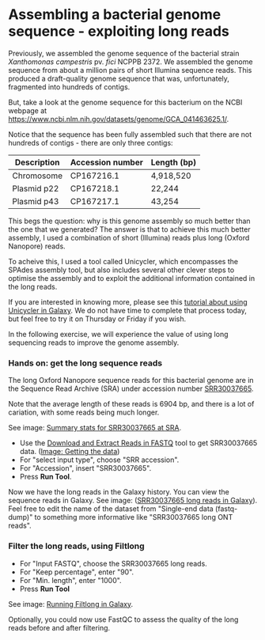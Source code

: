 # Assembling a bacterial genome sequence - exploiting long reads

Previously, we assembled the genome sequence of the bacterial strain _Xanthomonas campestris_ pv. _fici_ NCPPB 2372.
We assembled the genome sequence from about a million pairs of short Illumina sequence reads.
This produced a draft-quality genome sequence that was, unfortunately, fragmented into hundreds of contigs.

But, take a look at the genome sequence for this bacterium on the NCBI webpage at https://www.ncbi.nlm.nih.gov/datasets/genome/GCA_041463625.1/.  

Notice that the sequence has been fully assembled such that there are not hundreds of contigs - there are only three contigs:

| Description  | Accession number | Length (bp) |
| -----------  | ---------------- | ----------- |
|   Chromosome |   CP167216.1     |  4,918,520  |	
|  Plasmid p22 |   CP167218.1	    |	    22,244  |
|  Plasmid p43 |   CP167217.1	    |	    43,254  |

This begs the question: why is this genome assembly so much better than the one that we generated?
The answer is that to achieve this much better assembly, I used a combination of short (Illumina) reads
plus long (Oxford Nanopore) reads.

To acheive this, I used a tool called Unicycler, which encompasses the SPAdes assembly tool, but also includes several other clever
steps to optimise the assembly and to exploit the additional information contained in the long reads.

If you are interested in knowing more, please see this [tutorial about using Unicycler in Galaxy](https://training.galaxyproject.org/topics/assembly/tutorials/unicycler-assembly/tutorial.html).
We do not have time to complete that process today, but feel free to try it on Thursday or Friday if you wish.



In the following exercise, we will experience the value of using long sequencing reads to improve the genome assembly.

### Hands on: get the long sequence reads

The long Oxford Nanopore sequence reads for this bacterial genome are in the Sequence Read Archive (SRA)
under accession number [SRR30037665](https://trace.ncbi.nlm.nih.gov/Traces/?view=run_browser&acc=SRR30037665&display=metadata).

Note that the average length of these reads is 6904 bp, and there is a lot of cariation, with some reads being much longer.

See image: [Summary stats for SRR30037665 at SRA](<assembly/Screenshot 2025-10-02 at 16.47.47.png>).


- Use the [Download and Extract Reads in FASTQ](https://usegalaxy.eu/?tool_id=toolshed.g2.bx.psu.edu%2Frepos%2Fiuc%2Fsra_tools%2Ffastq_dump%2F3.1.1%2Bgalaxy1&version=latest) tool to get SRR30037665 data. ([Image: Getting the data](<assembly/Screenshot 2025-10-02 at 16.22.11.png>))
- For "select input type", choose "SRR accession".
- For "Accession", insert "SRR30037665".
- Press **Run Tool**.

Now we have the long reads in the Galaxy history. You can view the sequence reads in Galaxy.
See image: ([SRR30037665 long reads in Galaxy](<assembly/Screenshot 2025-10-02 at 16.52.51.png>)). Feel free to edit the name of the dataset from "Single-end data (fastq-dump)" to something more informative like "SRR30037665 long ONT reads".


### Filter the long reads, using Filtlong

- For "Input FASTQ", choose the SRR30037665 long reads.
- For "Keep percentage", enter "90".
- For "Min. length", enter "1000".
- Press **Run Tool**

See image: [Running Filtlong in Galaxy](<assembly/Screenshot 2025-10-02 at 19.52.20.png>).

Optionally, you could now use FastQC to assess the quality of the long reads before and after filtering.







